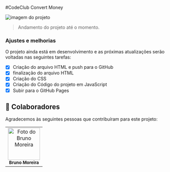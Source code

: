 #CodeClub Convert Money

<img src="exemplo-image.png" alt="imagem do projeto">

> Andamento do projeto até o momento.

### Ajustes e melhorias

O projeto ainda está em desenvolvimento e as próximas atualizações serão voltadas nas seguintes tarefas:

- [x] Criação do arquivo HTML e push para o GitHub
- [x] finalização do arquivo HTML
- [x] Criação do CSS
- [x] Criação do Código do projeto em JavaScript
- [x] Subir para o GitHub Pages

## 🤝 Colaboradores

Agradecemos às seguintes pessoas que contribuíram para este projeto:

<table>
  <tr>
    <td align="center">
      <a href="https://github.com/bsmoreira96">
        <img src="https://user-images.githubusercontent.com/82517546/135504043-b005752c-7472-4c7e-9bbe-4617aae07b81.jpg
" width="100px;" alt="Foto do Bruno Moreira"/><br>
        <sub>
          <b>Bruno Moreira</b>
        </sub>
      </a>
    </td>
  </tr>
</table>
